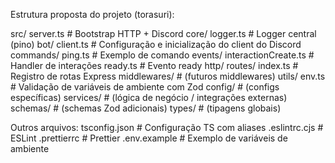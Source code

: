 Estrutura proposta do projeto (torasuri):

src/
  server.ts                 # Bootstrap HTTP + Discord
  core/
    logger.ts               # Logger central (pino)
  bot/
    client.ts               # Configuração e inicialização do client do Discord
    commands/
      ping.ts               # Exemplo de comando
    events/
      interactionCreate.ts  # Handler de interações
      ready.ts              # Evento ready
  http/
    routes/
      index.ts              # Registro de rotas Express
    middlewares/            # (futuros middlewares)
  utils/
    env.ts                  # Validação de variáveis de ambiente com Zod
  config/                   # (configs específicas)
  services/                 # (lógica de negócio / integrações externas)
  schemas/                  # (schemas Zod adicionais)
  types/                    # (tipagens globais)

Outros arquivos:
  tsconfig.json             # Configuração TS com aliases
  .eslintrc.cjs             # ESLint
  .prettierrc               # Prettier
  .env.example              # Exemplo de variáveis de ambiente
